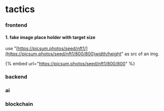 # tactics

### frontend

#### 1. fake image place holder with target size

use "[https://picsum.photos/seed/nft1/](https://picsum.photos/seed/nft1/800/800)width/height" as src of an img.

{% embed url="https://picsum.photos/seed/nft1/800/800" %}



### backend





### ai





### blockchain

